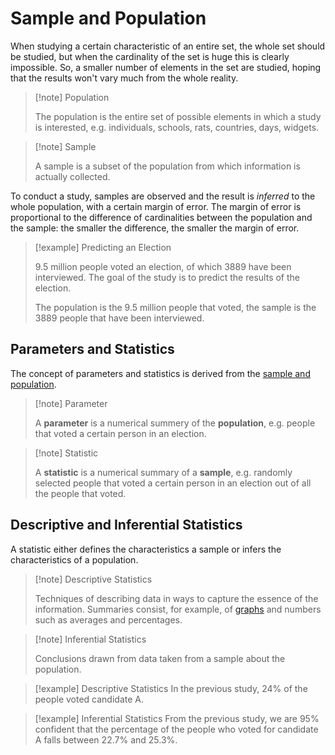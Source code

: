 # Sample and Population

When studying a certain characteristic of an entire set, the whole set should be studied, but when the cardinality of the set is huge this is clearly impossible. So, a smaller number of elements in the set are studied, hoping that the results won't vary much from the whole reality.

> [!note] Population
> 
> The population is the entire set of possible elements in which a study is interested, e.g. individuals, schools, rats, countries, days, widgets.

> [!note] Sample
> 
> A sample is a subset of the population from which information is actually collected.

To conduct a study, samples are observed and the result is *inferred* to the whole population, with a certain margin of error. The margin of error is proportional to the difference of cardinalities between the population and the sample: the smaller the difference, the smaller the margin of error.

> [!example] Predicting an Election
> 
> 9.5 million people voted an election, of which 3889 have been interviewed. The goal of the study is to predict the results of the election.
> 
> The population is the 9.5 million people that voted, the sample is the 3889 people that have been interviewed.

## Parameters and Statistics

The concept of parameters and statistics is derived from the [sample and population](/Statistics/Sample%20and%20Population.md).

> [!note] Parameter
> 
> A **parameter** is a numerical summery of the **population**, e.g. people that voted a certain person in an election.

> [!note] Statistic
> 
> A **statistic** is a numerical summary of a **sample**, e.g. randomly selected people that voted a certain person in an election out of all the people that voted.

## Descriptive and Inferential Statistics

A statistic either defines the characteristics a sample or infers the characteristics of a population.

> [!note] Descriptive Statistics
> 
> Techniques of describing data in ways to capture the essence of the information. Summaries consist, for example, of [graphs](?TK) and numbers such as averages and percentages.

> [!note] Inferential Statistics
> 
> Conclusions drawn from data taken from a sample about the population.

> [!example] Descriptive Statistics
> In the previous study, $24\%$ of the people voted candidate A.

> [!example] Inferential Statistics
> From the previous study, we are $95\%$ confident that the percentage of the people who voted for candidate A falls between $22.7\%$ and $25.3\%$.




